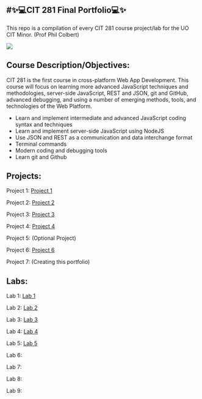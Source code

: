 
#✨💻CIT 281 Final Portfolio💻✨
---

This repo is a compilation of every CIT 281 course project/lab for the UO CIT Minor. (Prof Phil Colbert)

![](https://canvas.uoregon.edu/courses/198787/files/13209143/preview)

Course Description/Objectives:
---
CIT 281 is the first course in cross-platform Web App Development. This course will focus on learning more advanced JavaScript techniques and methodologies, server-side JavaScript, REST and JSON, git and GitHub, advanced debugging, and using a number of emerging methods, tools, and technologies of the Web Platform.

- Learn and implement intermediate and advanced JavaScript coding syntax and techniques
- Learn and implement server-side JavaScript using NodeJS
- Use JSON and REST as a communication and data interchange format
- Terminal commands
- Modern coding and debugging tools
- Learn git and Github

Projects:
---------
Project 1: [Project 1](https://obutler.github.io/Project-1/)

Project 2: [Project 2](https://obutler.github.io/Project-2/)

Project 3: [Project 3](https://obutler.github.io/Project-3/)

Project 4: [Project 4](https://obutler.github.io/Project-4/)

Project 5: (Optional Project)

Project 6: [Project 6](https://obutler.github.io/Project-6/)

Project 7: (Creating this portfolio)

Labs: 
-----

Lab 1: [Lab 1](https://obutler.github.io/Lab-1/)

Lab 2: [Lab 2](https://obutler.github.io/Lab-2/)

Lab 3: [Lab 3](https://obutler.github.io/Lab-3/)

Lab 4: [Lab 4](https://obutler.github.io/Lab-4/)

Lab 5: [Lab 5](https://obutler.github.io/Lab-5/)

Lab 6:

Lab 7:

Lab 8:

Lab 9:
